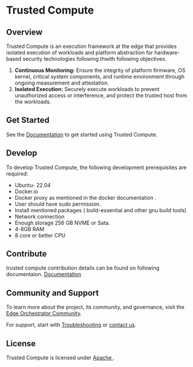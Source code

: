 # Trusted Compute 

## Overview
Trusted Compute is an execution framework at the edge that provides isolated execution of workloads and platform abstraction for hardware-based security technologies following thwith following objectives.
1) **Continuous Monitoring:** Ensure the integrity of platform firmware, OS kernel, critical system components, and runtime environment through ongoing measurement and attestation.
2) **Isolated Execution:** Securely execute workloads to prevent unauthorized access or interference, and protect the trusted host from the workloads.

## Get Started

See the [Documentation](https://docs.openedgeplatform.intel.com/edge-manage-docs/main/developer_guide/trusted_compute/index.html) to get started
using Trusted Compute.

## Develop

To develop Trusted Compute, the following development prerequisites are required:

- Ubuntu- 22.04
- Docker.io
- Docker proxy as mentioned in the docker documentation .
- User should have sudo permission.
- Install mentioned packages ( build-essential and other gnu build tools)
- Network connection
- Enough storage 256 GB NVME or Sata.
- 4-8GB RAM
- 8 core or better CPU
  

## Contribute

trusted compute contribution details can be found on following documentaion.
[Documentation](https://docs.openedgeplatform.intel.com/edge-manage-docs/main/developer_guide/contributor_guide/index.html)

## Community and Support

To learn more about the project, its community, and governance, visit
the [Edge Orchestrator Community](https://docs.openedgeplatform.intel.com/edge-manage-docs/main/index.html).

For support, start with [Troubleshooting](https://docs.openedgeplatform.intel.com/edge-manage-docs/main/index.html) or
[contact us](https://docs.openedgeplatform.intel.com/edge-manage-docs/main/index.html).

## License

Trusted Compute is licensed under [Apache
](https://www.apache.org/licenses/LICENSE-2.0).




  
